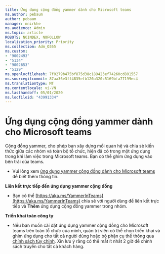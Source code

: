 ```yaml
---
title: Ứng dụng cộng đồng yammer dành cho Microsoft teams
ms.author: pebaum
author: pebaum
manager: mnirkhe
ms.audience: Admin
ms.topic: article
ROBOTS: NOINDEX, NOFOLLOW
localization_priority: Priority
ms.collection: Adm_O365
ms.custom:
- "9002493"
- "5134"
- "9002653"
- "5129"
ms.openlocfilehash: 7f0279b475bf875d38c189423ef74260cd801557
ms.sourcegitcommit: 87aa36e3ff4835efb120a320c5169bfa77199ec4
ms.translationtype: MT
ms.contentlocale: vi-VN
ms.lasthandoff: 05/01/2020
ms.locfileid: "43991334"
---
```

# <a name="yammer-communities-app-for-microsoft-teams"></a>Ứng dụng cộng đồng yammer dành cho Microsoft teams

Cộng đồng yammer, cho phép bạn xây dựng mối quan hệ và chia sẻ kiến thức giữa các nhóm và toàn bộ tổ chức, hiện đã có trong một ứng dụng trong khi làm việc trong Microsoft teams. Bạn có thể ghim ứng dụng vào bên trái của teams. 

- Vui lòng xem [ứng dụng yammer cộng đồng dành cho Microsoft teams](https://go.microsoft.com/fwlink/?linkid=2127757&clcid=0x409) để biết thêm thông tin.

**Liên kết trực tiếp đến ứng dụng yammer cộng đồng**

- Bạn có thể [https://aka.ms/YammerInTeams](https://aka.ms/YammerInTeams) chia sẻ với người dùng để liên kết trực tiếp và **Thêm** ứng dụng cộng đồng yammer trong nhóm.

**Triển khai toàn công ty**

- Nếu bạn muốn cài đặt ứng dụng yammer cộng đồng cho Microsoft teams trên toàn tổ chức của mình, quản trị viên có thể chọn triển khai và ghim ứng dụng cho tất cả người dùng hoặc bộ phận cụ thể thông qua [chính sách tùy chỉnh](https://docs.microsoft.com/microsoftteams/manage-apps). Xin lưu ý rằng có thể mất ít nhất 2 giờ để chính sách truyền cho tất cả khách hàng.
